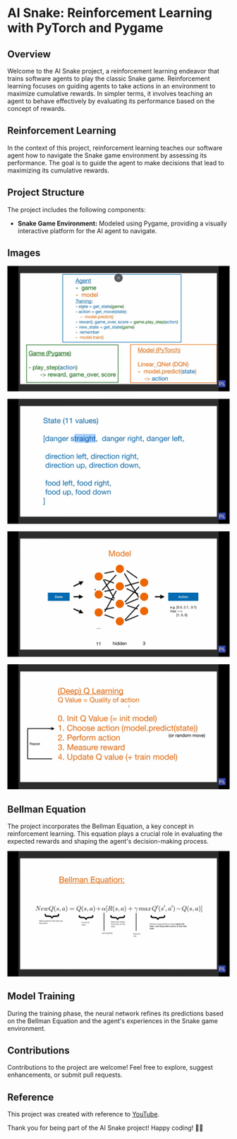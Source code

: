 # AI Snake: Reinforcement Learning with PyTorch and Pygame

## Overview

Welcome to the AI Snake project, a reinforcement learning endeavor that trains software agents to play the classic Snake game. Reinforcement learning focuses on guiding agents to take actions in an environment to maximize cumulative rewards. In simpler terms, it involves teaching an agent to behave effectively by evaluating its performance based on the concept of rewards.

## Reinforcement Learning

In the context of this project, reinforcement learning teaches our software agent how to navigate the Snake game environment by assessing its performance. The goal is to guide the agent to make decisions that lead to maximizing its cumulative rewards.


## Project Structure

The project includes the following components:

- **Snake Game Environment:** Modeled using Pygame, providing a visually interactive platform for the AI agent to navigate.



## Images

![Game Start](assets/image.png)

![Game In Progress 1](assets/image-1.png)

![Game In Progress 2](assets/image-2.png)

![Game Over](assets/image-3.png)

## Bellman Equation

The project incorporates the Bellman Equation, a key concept in reinforcement learning. This equation plays a crucial role in evaluating the expected rewards and shaping the agent's decision-making process.

![Bellman Equation](assets/image-4.png)

## Model Training

During the training phase, the neural network refines its predictions based on the Bellman Equation and the agent's experiences in the Snake game environment.



## Contributions

Contributions to the project are welcome! Feel free to explore, suggest enhancements, or submit pull requests.
## Reference

This project was created with reference to  [YouTube](https://www.youtube.com/watch?v=PJl4iabBEz0&list=PLqnslRFeH2UrDh7vUmJ60YrmWd64mTTKV&index=2).

Thank you for being part of the AI Snake project! Happy coding! 🐍🤖